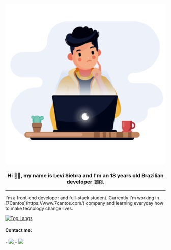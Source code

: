 <p align="center">
    <img src="https://github.com/Levils114/Levils114/blob/main/readme-gif.gif"/>
</p>

<h3 align="center">Hi 👋🏼, my name is Levi Siebra and I'm an 18 years old Brazilian developer 🇧🇷.</h3>
<hr width="100%"/>
I'm a front-end developer and full-stack student. 
Currently I'm working in [7Cantos](https://www.7cantos.com/) company and learning everyday how to make tecnology change lives.

[![Top Langs](https://github-readme-stats.vercel.app/api/top-langs/?username=Levils114&layout=compact)](https://github.com/anuraghazra/github-readme-stats)

<h4>Contact me:</h4>
- <a align="center" href="https://www.linkedin.com/in/levi-siebra/">
    <img src="https://img.shields.io/badge/-LinkedIn-blue?style=flat-square&logo=Linkedin&logoColor=white&link=https://www.linkedin.com/in/levi-siebra/"/>
  </a>
- <a href="mailto:levils114@gmail.com">
    <img src="https://img.shields.io/badge/-levils114@gmail.com-red?style=flat-square&logo=levils114@gmail.comlogoColor=white&link=levils114@gmail.com" />
  </a>

